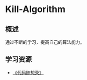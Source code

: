 # Kill-Algorithm

## 概述

通过不断的学习，提高自己的算法能力。

## 学习资源

- [《代码随想录》](https://programmercarl.com/other/introduce.html)

